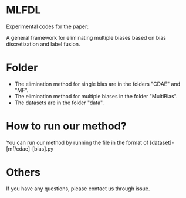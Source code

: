 # MLFDL
Experimental codes for the paper: 

A general framework for eliminating multiple biases based on bias discretization and label fusion.



# Folder
- The elimination method for single bias are in the folders "CDAE" and "MF".
- The elimination method for multiple biases in the folder "MultiBias".
- The datasets are in the folder "data".



# How to run our method?
You can run our method by running the file in the format of [dataset]-[mf/cdae]-[bias].py



# Others
If you have any questions, please contact us through issue. 